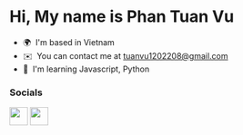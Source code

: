 Hi, My name is Phan Tuan Vu
========================================================================================================================================

* 🌍  I'm based in Vietnam
* ✉️  You can contact me at [tuanvu1202208@gmail.com](mailto:tuanvu1202208@gmail.com)
* 🧠  I'm learning Javascript, Python

### Socials

<p align="left"> <a href="https://www.facebook.com/tuanvu1202/" target="_blank" rel="noreferrer"><img src="https://raw.githubusercontent.com/danielcranney/readme-generator/main/public/icons/socials/facebook.svg" width="32" height="32" /></a> <a href="https://www.github.com/tuanvu1202" target="_blank" rel="noreferrer"><img src="https://raw.githubusercontent.com/danielcranney/readme-generator/main/public/icons/socials/github.svg" width="32" height="32" /></a> </p>
